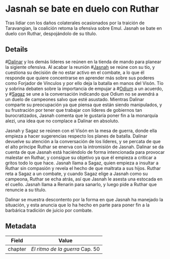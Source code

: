 # Jasnah se bate en duelo con Ruthar
Tras lidiar con los daños colaterales ocasionados por la traición de Taravangian, la coalición retoma la ofensiva sobre Emul. Jasnah se bate en duelo con Ruthar, despojándolo de su título.

## Details
#[Dalinar](characters/dalinar) y los demás líderes se reúnen en la tienda de mando para planear la sigiente ofensiva. Al acabar la reunión #[Jasnah](characters/jasnah) se reúne con su tío, y cuestiona su decisión de no estar activo en el combate, a lo que él responde que quiere concentrarse en aprender más sobre sus poderes como Forjador de Vínculos y por ello deja la batalla en manos del Visón. Tío y sobrina debaten sobre la importancia de empujar a #[Odium](characters/odium) a un acuerdo, y #[Sagaz](characters/wit) se une a la conversación indicando que Odium no se avendrá a un duelo de campeones salvo que esté asustado. Mientras Dalinar comparte su preocupación ya que piensa que están siendo manipulados, y su frustración por tener que trabajar con líderes de gobiernos tan burocratizados, Jasnah comenta que le gustaría poner fin a la monarquía alezi, una idea que no complace a Dalinar en absoluto.

Jasnah y Sagaz se reúnen con el Visón en la mesa de guerra, donde ella empieza a hacer sugerencias respecto los planes de batalla. Dalinar devuelve su atención a la conversación de los líderes, y se percata de que el alto príncipe Ruthar se enerva con la intromisión de Jasnah. Dalinar se da cuenta de que Jasnah está haciéndolo de forma intencionada para provocar malestar en Ruthar, y consigue su objetivo ya que él empieza a criticar a gritos todo lo que hace. Jasnah llama a Sagaz, quien empieza a insultar a Ruthar sin compasión y revela el hecho de que maltrata a sus hijos. Ruthar reta a Sagaz a un combate, y cuando Sagaz elige a Jasnah como su campeona, Ruthar se echa atrás, así que Jasnah le asesta una estocada en el cuello. Jasnah llama a Renarin para sanarlo, y luego pide a Ruthar que renuncie a su título. 

Dalinar se muestra descontento por la forma en que Jasnah ha manejado la situación, y esta anuncia que lo ha hecho en parte para poner fin a la barbárica tradición de juicio por combate.

## Metadata
| Field | Value |
| ----- | ----- |
| chapter | *El ritmo de la guerra* Cap. 50|

